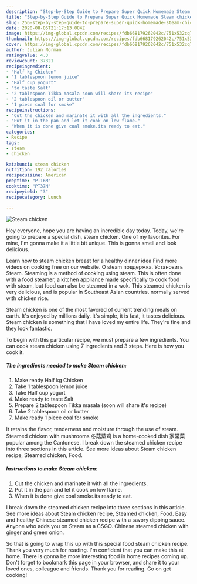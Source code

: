 ```yaml
---
description: "Step-by-Step Guide to Prepare Super Quick Homemade Steam chicken"
title: "Step-by-Step Guide to Prepare Super Quick Homemade Steam chicken"
slug: 256-step-by-step-guide-to-prepare-super-quick-homemade-steam-chicken
date: 2020-08-05T21:17:13.084Z
image: https://img-global.cpcdn.com/recipes/fdb668179262042c/751x532cq70/steam-chicken-recipe-main-photo.jpg
thumbnail: https://img-global.cpcdn.com/recipes/fdb668179262042c/751x532cq70/steam-chicken-recipe-main-photo.jpg
cover: https://img-global.cpcdn.com/recipes/fdb668179262042c/751x532cq70/steam-chicken-recipe-main-photo.jpg
author: Julian Norman
ratingvalue: 4.3
reviewcount: 37321
recipeingredient:
- "Half kg Chicken"
- "1 tablespoon lemon juice"
- "Half cup yogurt"
- "to taste Salt"
- "2 tablespoon Tikka masala soon will share its recipe"
- "2 tablespoon oil or butter"
- "1 piece coal for smoke"
recipeinstructions:
- "Cut the chicken and marinate it with all the ingredients."
- "Put it in the pan and let it cook on low flame."
- "When it is done give coal smoke.its ready to eat."
categories:
- Recipe
tags:
- steam
- chicken

katakunci: steam chicken 
nutrition: 192 calories
recipecuisine: American
preptime: "PT16M"
cooktime: "PT37M"
recipeyield: "3"
recipecategory: Lunch

---
```



![Steam chicken](https://img-global.cpcdn.com/recipes/fdb668179262042c/751x532cq70/steam-chicken-recipe-main-photo.jpg)

Hey everyone, hope you are having an incredible day today. Today, we're going to prepare a special dish, steam chicken. One of my favorites. For mine, I'm gonna make it a little bit unique. This is gonna smell and look delicious.

Learn how to steam chicken breast for a healthy dinner idea Find more videos on cooking free on our website. О steam поддержка. Установить Steam. Steaming is a method of cooking using steam. This is often done with a food steamer, a kitchen appliance made specifically to cook food with steam, but food can also be steamed in a wok. This steamed chicken is very delicious, and is popular in Southeast Asian countries. normally served with chicken rice.

Steam chicken is one of the most favored of current trending meals on earth. It's enjoyed by millions daily. It's simple, it is fast, it tastes delicious. Steam chicken is something that I have loved my entire life. They're fine and they look fantastic.


To begin with this particular recipe, we must prepare a few ingredients. You can cook steam chicken using 7 ingredients and 3 steps. Here is how you cook it.

<!--inarticleads1-->

##### The ingredients needed to make Steam chicken:

1. Make ready Half kg Chicken
1. Take 1 tablespoon lemon juice
1. Take Half cup yogurt
1. Make ready to taste Salt
1. Prepare 2 tablespoon Tikka masala (soon will share it&#39;s recipe)
1. Take 2 tablespoon oil or butter
1. Make ready 1 piece coal for smoke


It retains the flavor, tenderness and moisture through the use of steam. Steamed chicken with mushrooms 冬菇蒸鸡 is a home-cooked dish 家常菜 popular among the Cantonese. I break down the steamed chicken recipe into three sections in this article. See more ideas about Steam chicken recipe, Steamed chicken, Food. 

<!--inarticleads2-->

##### Instructions to make Steam chicken:

1. Cut the chicken and marinate it with all the ingredients.
1. Put it in the pan and let it cook on low flame.
1. When it is done give coal smoke.its ready to eat.


I break down the steamed chicken recipe into three sections in this article. See more ideas about Steam chicken recipe, Steamed chicken, Food. Easy and healthy Chinese steamed chicken recipe with a savory dipping sauce. Anyone who adds you on Steam as a CSGO. Chinese steamed chicken with ginger and green onion. 

So that is going to wrap this up with this special food steam chicken recipe. Thank you very much for reading. I'm confident that you can make this at home. There is gonna be more interesting food in home recipes coming up. Don't forget to bookmark this page in your browser, and share it to your loved ones, colleague and friends. Thank you for reading. Go on get cooking!
